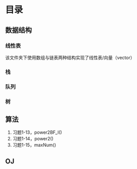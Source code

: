 # 目录

## 数据结构

### 线性表

该文件夹下使用数组与链表两种结构实现了线性表/向量（vector）

### 栈

### 队列

### 树

## 算法

1. 习题1-13，power2BF_I()
2. 习题1-14，power2()
3. 习题1-15，maxNum()

## OJ
